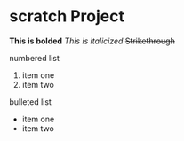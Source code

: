 # scratch Project

**This is bolded**
*This is italicized*
~~Strikethrough~~

numbered list
1. item one
2. item two

bulleted list

* item one
* item two
